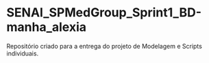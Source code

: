 # SENAI_SPMedGroup_Sprint1_BD-manha_alexia
Repositório criado para a entrega do projeto de Modelagem e Scripts individuais. 
